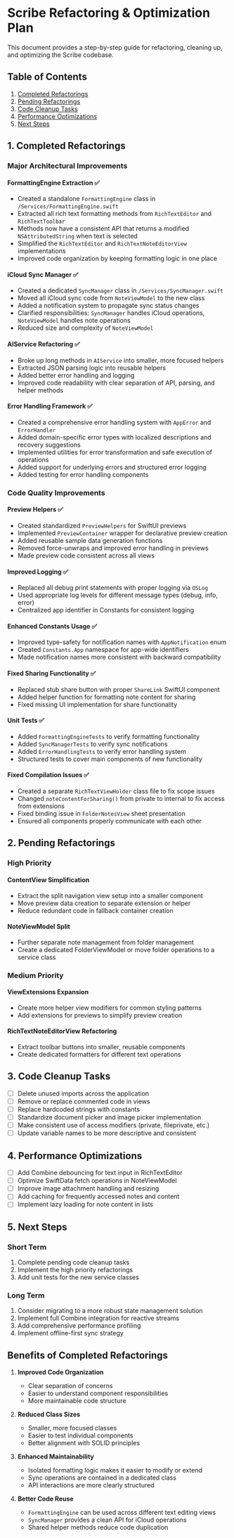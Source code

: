 # Scribe Refactoring & Optimization Plan

This document provides a step-by-step guide for refactoring, cleaning up, and optimizing the Scribe codebase.

## Table of Contents
1. [Completed Refactorings](#completed-refactorings)
2. [Pending Refactorings](#pending-refactorings)
3. [Code Cleanup Tasks](#code-cleanup-tasks)
4. [Performance Optimizations](#performance-optimizations)
5. [Next Steps](#next-steps)

## 1. Completed Refactorings

### Major Architectural Improvements

#### FormattingEngine Extraction ✅
- Created a standalone `FormattingEngine` class in `/Services/FormattingEngine.swift` 
- Extracted all rich text formatting methods from `RichTextEditor` and `RichTextToolbar`
- Methods now have a consistent API that returns a modified `NSAttributedString` when text is selected
- Simplified the `RichTextEditor` and `RichTextNoteEditorView` implementations
- Improved code organization by keeping formatting logic in one place

#### iCloud Sync Manager ✅
- Created a dedicated `SyncManager` class in `/Services/SyncManager.swift`
- Moved all iCloud sync code from `NoteViewModel` to the new class
- Added a notification system to propagate sync status changes
- Clarified responsibilities: `SyncManager` handles iCloud operations, `NoteViewModel` handles note operations
- Reduced size and complexity of `NoteViewModel`

#### AIService Refactoring ✅
- Broke up long methods in `AIService` into smaller, more focused helpers
- Extracted JSON parsing logic into reusable helpers
- Added better error handling and logging
- Improved code readability with clear separation of API, parsing, and helper methods

#### Error Handling Framework ✅
- Created a comprehensive error handling system with `AppError` and `ErrorHandler`
- Added domain-specific error types with localized descriptions and recovery suggestions
- Implemented utilities for error transformation and safe execution of operations
- Added support for underlying errors and structured error logging
- Added testing for error handling components

### Code Quality Improvements

#### Preview Helpers ✅
- Created standardized `PreviewHelpers` for SwiftUI previews
- Implemented `PreviewContainer` wrapper for declarative preview creation
- Added reusable sample data generation functions
- Removed force-unwraps and improved error handling in previews
- Made preview code consistent across all views

#### Improved Logging ✅
- Replaced all debug print statements with proper logging via `OSLog`
- Used appropriate log levels for different message types (debug, info, error)
- Centralized app identifier in Constants for consistent logging

#### Enhanced Constants Usage ✅
- Improved type-safety for notification names with `AppNotification` enum
- Created `Constants.App` namespace for app-wide identifiers
- Made notification names more consistent with backward compatibility

#### Fixed Sharing Functionality ✅
- Replaced stub share button with proper `ShareLink` SwiftUI component
- Added helper function for formatting note content for sharing
- Fixed missing UI implementation for share functionality

#### Unit Tests ✅
- Added `FormattingEngineTests` to verify formatting functionality
- Added `SyncManagerTests` to verify sync notifications
- Added `ErrorHandlingTests` to verify error handling system
- Structured tests to cover main components of new functionality

#### Fixed Compilation Issues ✅
- Created a separate `RichTextViewHolder` class file to fix scope issues
- Changed `noteContentForSharing()` from private to internal to fix access from extensions
- Fixed binding issue in `FolderNotesView` sheet presentation
- Ensured all components properly communicate with each other

## 2. Pending Refactorings

### High Priority

#### ContentView Simplification
- Extract the split navigation view setup into a smaller component
- Move preview data creation to separate extension or helper
- Reduce redundant code in fallback container creation

#### NoteViewModel Split
- Further separate note management from folder management
- Create a dedicated FolderViewModel or move folder operations to a service class

### Medium Priority

#### ViewExtensions Expansion
- Create more helper view modifiers for common styling patterns
- Add extensions for previews to simplify preview creation

#### RichTextNoteEditorView Refactoring
- Extract toolbar buttons into smaller, reusable components
- Create dedicated formatters for different text operations

## 3. Code Cleanup Tasks

- [ ] Delete unused imports across the application
- [ ] Remove or replace commented code in views
- [ ] Replace hardcoded strings with constants
- [ ] Standardize document picker and image picker implementation
- [ ] Make consistent use of access modifiers (private, fileprivate, etc.)
- [ ] Update variable names to be more descriptive and consistent

## 4. Performance Optimizations

- [ ] Add Combine debouncing for text input in RichTextEditor
- [ ] Optimize SwiftData fetch operations in NoteViewModel
- [ ] Improve image attachment handling and resizing
- [ ] Add caching for frequently accessed notes and content
- [ ] Implement lazy loading for note content in lists

## 5. Next Steps

### Short Term
1. Complete pending code cleanup tasks
2. Implement the high priority refactorings
3. Add unit tests for the new service classes

### Long Term
1. Consider migrating to a more robust state management solution
2. Implement full Combine integration for reactive streams
3. Add comprehensive performance profiling
4. Implement offline-first sync strategy

## Benefits of Completed Refactorings

1. **Improved Code Organization**
   - Clear separation of concerns
   - Easier to understand component responsibilities
   - More maintainable code structure

2. **Reduced Class Sizes**
   - Smaller, more focused classes
   - Easier to test individual components
   - Better alignment with SOLID principles

3. **Enhanced Maintainability**
   - Isolated formatting logic makes it easier to modify or extend
   - Sync operations are contained in a dedicated class
   - API interactions are more clearly structured

4. **Better Code Reuse**
   - `FormattingEngine` can be used across different text editing views
   - `SyncManager` provides a clean API for iCloud operations
   - Shared helper methods reduce code duplication
